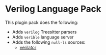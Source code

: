 # Verilog Language Pack

This plugin pack does the following:

- Adds `verilog` Treesitter parsers
- Adds `verible` language server
- Adds the following `null-ls` sources:
  - [verilator](https://github.com/verilator/verilator)
